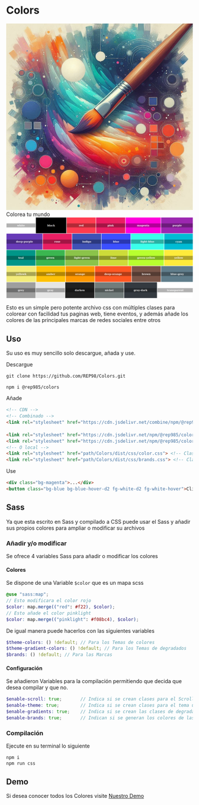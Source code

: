 # Colors

![Logo](docs/favicon.png)
Colorea tu mundo
![Capture](docs/colors.png)

Esto es un simple pero potente archivo css con múltiples clases para colorear con facilidad tus paginas web, tiene eventos, y además añade los colores de las principales marcas de redes sociales entre otros

## Uso

Su uso es muy sencillo solo descargue, añada y use.

Descargue

```Shell
git clone https://github.com/REP98/Colors.git
```

```Shell
npm i @rep985/colors
```

Añade

```Html
<!-- CDN -->
<!-- Combinado -->
<link rel="stylesheet" href="https://cdn.jsdelivr.net/combine/npm/@rep985/colors@0.2.1/dist/css/brands.min.css,npm/@rep985/colors@0.2.1/dist/css/color.min.css">

<link rel="stylesheet" href="https://cdn.jsdelivr.net/npm/@rep985/colors@0.2.1/dist/css/brands.min.css"> <!-- Clases de Colores -->
<link rel="stylesheet" href="https://cdn.jsdelivr.net/npm/@rep985/colors@0.2.1/dist/css/color.min.css"> <!-- Clases para marcas -->
<!-- O local -->
<link rel="stylesheet" href="path/Colors/dist/css/color.css"> <!-- Clases de Colores -->
<link rel="stylesheet" href="path/Colors/dist/css/brands.css"> <!-- Clases para marcas -->
```

Use

```Html
<div class="bg-magenta">...</div>
<button class="bg-blue bg-blue-hover-d2 fg-white-d2 fg-white-hover">Click</button>
```

## Sass

Ya que esta escrito en Sass y compilado a CSS puede usar el Sass y añadir sus propios colores para ampliar o modificar su archivos

### Añadir y/o modificar

Se ofrece 4 variables Sass para añadir o modificar los colores

#### Colores

Se dispone de una Variable `$color` que es un mapa scss

```Scss
@use "sass:map";
// Esto modificara el color rojo
$color: map.merge(("red": #f22), $color); 
// Esto añade el color pinklight
$color: map.merge(("pinklight": #f08bc4), $color);
```

De igual manera puede hacerlos con las siguientes variables

``` Scss
$theme-colors: () !default; // Para los Temas de colores
$theme-gradient-colors: () !default; // Para los Temas de degradados
$brands: () !default; // Para las Marcas
```

#### Configuración

Se añadieron Variables para la compilación permitiendo que decida que desea compilar y que no.

```Scss
$enable-scroll: true; 		// Indica si se crean clases para el Scrolling
$enable-theme: true; 		// Indica si se crean clases para el tema útil si se usa otro framework
$enable-gradients: true; 	// Indica si se crean las clases de degradado
$enable-brands: true; 		// Indican si se generan los colores de las marcas.
```

### Compilación

Ejecute en su terminal lo siguiente

```Shell
npm i
npm run css
```

## Demo

Si desea conocer todos los Colores visite [Nuestro Demo](https://rep98.github.io/Colors)
